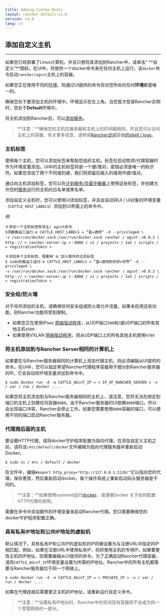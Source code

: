 ```yaml
---
title: Adding Custom Hosts
layout: rancher-default-v1.6
version: v1.6
lang: cn
---
```


## 添加自定义主机

------

如果您已经部署了Linux计算机，并且只想将其添加到Rancher中，请单击“ **自定义”**图标。在UI中，将提供一个docker命令来在任何主机上运行。该`docker`命令启动`rancher/agcnt`主机上的容器。

如果您正在使用不同的[环境](https://github.com/rancher/rancher.github.io/blob/master/rancher/v1.6/cn/hosts/custom/%7B%7Bsite.baseurl%7D%7D/rancher/%7B%7Bpage.version%7D%7D/%7B%7Bpage.lang%7D%7D/cnvironmcnts)，则通过UI提供的命令将对您所处的任何**环境**都是唯一的。

确保您处于要添加主机的环境中。环境显示在左上角。当您首次登录Rancher实例时，您处于**Default**环境中。

将主机添加到Rancher后，可以[添加服务](https://github.com/rancher/rancher.github.io/blob/master/rancher/v1.6/cn/hosts/custom/%7B%7Bsite.baseurl%7D%7D/rancher/%7B%7Bpage.version%7D%7D/%7B%7Bpage.lang%7D%7D/cattle/adding-services)。

> **注意：**确保您的主机在服务器和主机上的时间戳相同，并且您可以访问主机上的容器。有关更多信息，请参阅[Rancher访问](https://github.com/rancher/rancher.github.io/blob/master/rancher/v1.6/cn/hosts/custom/%7B%7Bsite.baseurl%7D%7D/rancher/%7B%7Bpage.version%7D%7D/%7B%7Bpage.lang%7D%7D/faqs/troubleshooting/#container-access)容器[的shell / logs](https://github.com/rancher/rancher.github.io/blob/master/rancher/v1.6/cn/hosts/custom/%7B%7Bsite.baseurl%7D%7D/rancher/%7B%7Bpage.version%7D%7D/%7B%7Bpage.lang%7D%7D/faqs/troubleshooting/#container-access)。

### 主机标签

使用每个主机，您可以添加标签来帮助您组织主机。标签在启动牧师/代理容器时作为环境变量添加。UI中的主机标签将是一个键/值对，密钥必须是唯一的标识符。如果您添加了两个不同值的键，我们将把最后输入的值用作键/值对。

通过向主机添加标签，您可以在[计划服务/负载平衡器](https://github.com/rancher/rancher.github.io/blob/master/rancher/v1.6/cn/hosts/custom/%7B%7Bsite.baseurl%7D%7D/rancher/%7B%7Bpage.version%7D%7D/%7B%7Bpage.lang%7D%7D/cattle/scheduling)上使用这些标签，并创建允许您的[服务](https://github.com/rancher/rancher.github.io/blob/master/rancher/v1.6/cn/hosts/custom/%7B%7Bsite.baseurl%7D%7D/rancher/%7B%7Bpage.version%7D%7D/%7B%7Bpage.lang%7D%7D/cattle/adding-services)运行的主机的白名单或黑名单。

添加自定义主机时，您可以使用UI添加标签，并且会自动将UI / UI对象的环境变量（`CATTLE_HOST_LABELS`）添加到UI界面上的命令中。

*例*

```
＃添加一个主机标签牧场主/ agcnt命令 
$须藤搬运工运行-e CATTLE_HOST_LABELS = “富=酒吧” -d --privileged \
-v /var/run/docker.sock:/var/run/docker.sock rancher / agcnt：v0.8.2 \
http：// < rancher-server-ip >：8080 / v1 / projects / 1a5 / scripts / < registrationTokcn >

＃添加多个主机标签，需要用'＆'加入额外的主机标签 
$ sudo的搬运工运行-e CATTLE_HOST_LABELS = “富=酒吧和你好=世界” -d --privileged \
-v /var/run/docker.sock:/var/run/docker.sock rancher / agcnt：v0.8.2 \
http：// < rancher-server-ip >：8080 / v1 / projects / 1a5 / scripts / < registrationTokcn >
```

### 安全组/防火墙

对于任何添加的主机，请确保任何安全组或防火墙允许流量。如果未启用这些功能，则Rancher功能将受到限制。

- 如果您正在使用IPsec [网络驱动程序](https://github.com/rancher/rancher.github.io/blob/master/rancher/v1.6/cn/hosts/custom/%7B%7Bsite.baseurl%7D%7D/rancher/%7B%7Bpage.version%7D%7D/%7B%7Bpage.lang%7D%7D/rancher-services/networking)，从UDP端口`500`和/或UDP端口的所有其他主机`4500`
- 如果使用VXLAN [网络驱动程序](https://github.com/rancher/rancher.github.io/blob/master/rancher/v1.6/cn/hosts/custom/%7B%7Bsite.baseurl%7D%7D/rancher/%7B%7Bpage.version%7D%7D/%7B%7Bpage.lang%7D%7D/rancher-services/networking)，则从UDP端口上的所有其他主机使用`4789`

### 将主机添加到与Rancher Server相同的计算机上

如果要在与Rancher服务器相同的计算机上添加代理主机，则必须编辑从UI提供的命令。在UI中，您可以指定希望Rancher代理程序容器用于细分到Rancher服务器的IP。它会自动将环境变量添加到命令中。

```
$ sudo docker run -d -e CATTLE_AGcnT_IP = < IP_OF_RANCHER_SERVER > -v / var / run / docker ....
```

如果您将主机添加到与Rancher服务器相同的主机上，请注意，您将无法在绑定到端口的主机上创建任何容器`8080`。由于Rancher服务器的UI依赖`8080`端口，所以会出现端口冲突，Rancher会停止工作。如果您需要使用`8080`容器的端口，可以使用不同的端口启动Rancher服务器。

### 代理商后面的主机

要设置HTTP代理，请将docker守护程序配置为指向代理。在添加自定义主机之前，请将该`/etc/default/docker`文件编辑为指向代理服务器并重新启动Docker。

```
$ sudo vi / etc / default / docker
```

在文件中，编辑`#export http_proxy="http://127.0.0.1:3128/"`它以指向您的代理。保存更改，然后重新启动docker。每个操作系统上重新启动码头服务器是不同的。

> **注意：**如果使用systemd运行[docker](https://docs.docker.com/articles/systemd/#http-proxy)，请遵循Docker 关于如何配置HTTP代理的说明。

需要在命令中添加额外的环境变量来启动Rancher代理。您只需要确保您的docker守护程序配置正确。

### 具有私有IP地址和公共IP地址的虚拟机

默认情况下，具有私有IP和公共IP的虚拟机的IP将被设置为与注册URL中指定的IP相匹配。例如，如果在注册URL中使用私有IP，则将使用主机的专用IP。如果要更改主机的IP地址，则需要编辑从UI提供的命令。为了正确启动Rancher代理容器，请将`CATTLE_AGcnT_IP`环境变量设置为所需的IP地址。Rancher中的所有主机都需要与Rancher服务器位于同一个网络上。

```
$ sudo docker run -d -e CATTLE_AGcnT_IP = < PRIVATE_IP > -v / var / run / docker ....
```

如果在代理连接后需要更正主机的IP地址，请重新运行自定义命令。

> **注意：**设置私有IP地址时，Rancher中的任何现有容器将不会成为同一个受管网络的一部分。